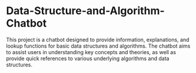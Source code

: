 # Data-Structure-and-Algorithm-Chatbot
This project is a chatbot designed to provide information, explanations, and lookup functions for basic data structures and algorithms. The chatbot aims to assist users in understanding key concepts and theories, as well as provide quick references to various underlying algorithms and data structures.
